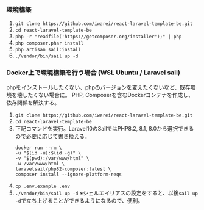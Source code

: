 ### 環境構築
1. `git clone https://github.com/iwarei/react-laravel-template-be.git`
2. `cd react-laravel-template-be`
3. `php -r "readfile('https://getcomposer.org/installer');" | php`
4. `php composer.phar install`
5. `php artisan sail:install`
6. `./vendor/bin/sail up -d`

### Docker上で環境構築を行う場合 (WSL Ubuntu / Laravel sail)
phpをインストールしたくない、phpのバージョンを変えたくないなど、既存環境を壊したくない場合に。
PHP, Composerを含むDockerコンテナを作成し、依存関係を解決する。
1. `git clone https://github.com/iwarei/react-laravel-template-be.git`
2. `cd react-laravel-template-be`
3. 下記コマンドを実行。Laravel10のSailではPHP8.2, 8.1, 8.0から選択できるので必要に応じて書き換える。
    ```console
   docker run --rm \
    -u "$(id -u):$(id -g)" \
    -v "$(pwd):/var/www/html" \
    -w /var/www/html \
    laravelsail/php82-composer:latest \
    composer install --ignore-platform-reqs
   ```
4. `cp .env.example .env`
5. `./vendor/bin/sail up -d`
※シェルエイリアスの設定をすると、以後`sail up -d`で立ち上げることができるようになるので、便利。
